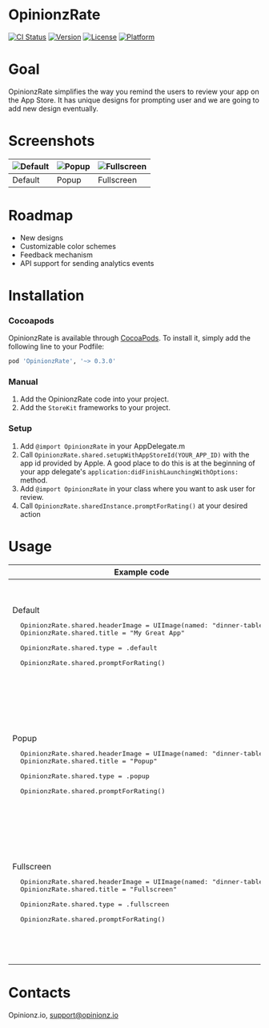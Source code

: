 # OpinionzRate

[![CI Status](http://img.shields.io/travis/Opinionz/OpinionzRate.svg?style=flat)](https://travis-ci.org/Opinionz/OpinionzRate)
[![Version](https://img.shields.io/cocoapods/v/OpinionzRate.svg?style=flat)](http://cocoapods.org/pods/OpinionzRate)
[![License](https://img.shields.io/cocoapods/l/OpinionzRate.svg?style=flat)](http://cocoapods.org/pods/OpinionzRate)
[![Platform](https://img.shields.io/cocoapods/p/OpinionzRate.svg?style=flat)](http://cocoapods.org/pods/OpinionzRate)

# Goal

OpinionzRate simplifies the way you remind the users to review your app on the App Store. It has unique designs for prompting user and we are going to add new design eventually.


# Screenshots
| ![Default](https://i.imgur.com/whGUH7B.png) | ![Popup](https://i.imgur.com/fLglmKi.png) | ![Fullscreen](https://i.imgur.com/CVRDYeh.png) |
|--|--|--|
| Default| Popup | Fullscreen |


# Roadmap

 - New designs
 - Customizable color schemes
 - Feedback mechanism
 - API support for sending analytics events



# Installation
### Cocoapods

OpinionzRate is available through [CocoaPods](http://cocoapods.org). To install
it, simply add the following line to your Podfile:

```ruby
pod 'OpinionzRate', '~> 0.3.0'
```

### Manual
1. Add the OpinionzRate code into your project.
2. Add the `StoreKit` frameworks to your project.

### Setup
1. Add  `@import OpinionzRate`  in your AppDelegate.m
2.  Call  `OpinionzRate.shared.setupWithAppStoreId(YOUR_APP_ID)`  with the app id provided by Apple. A good place to do this is at the beginning of your app delegate's  `application:didFinishLaunchingWithOptions:`  method.
3.  Add  `@import OpinionzRate`  in your class where you want to ask user for review.
4.  Call  `OpinionzRate.sharedInstance.promptForRating()`  at your desired action



# Usage

<table>
 <thead>
<tr>
<th>Example code</th>
<th>Screenshot</th>
</tr>
</thead>
<tr>
<td>
 Default
  <pre lang="swift">
  OpinionzRate.shared.headerImage = UIImage(named: "dinner-table")
  OpinionzRate.shared.title = "My Great App" </br> 
  OpinionzRate.shared.type = .default </br> 
  OpinionzRate.shared.promptForRating()
  </pre>
</td>
<td>
 <img src="https://i.imgur.com/whGUH7B.png" alt="Default" width="250">
</td>
</tr>
<tr>
<td>
 Popup
  <pre lang="swift">
  OpinionzRate.shared.headerImage = UIImage(named: "dinner-table")
  OpinionzRate.shared.title = "Popup" </br> 
  OpinionzRate.shared.type = .popup </br> 
  OpinionzRate.shared.promptForRating()
  </pre>
</td>
<td>
 <img src="https://i.imgur.com/whGUH7B.png" alt="Popup" width="250">
</td>
</tr>
<tr>
<td>
 Fullscreen
  <pre lang="swift">
  OpinionzRate.shared.headerImage = UIImage(named: "dinner-table")
  OpinionzRate.shared.title = "Fullscreen" </br> 
  OpinionzRate.shared.type = .fullscreen </br> 
  OpinionzRate.shared.promptForRating()
  </pre>
</td>
<td>
 <img src="https://i.imgur.com/CVRDYeh.png" alt="Fullscreen" width="250">
</td>
</tr>
</table>

# Contacts

Opinionz.io, [support@opinionz.io](mailto:support@opinionz.io)
